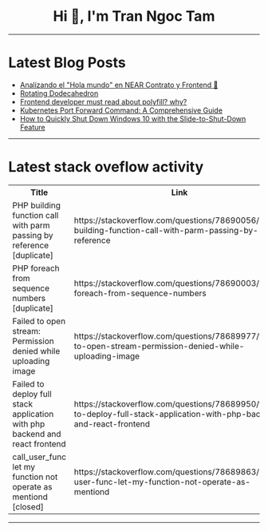 <h1 align="center">Hi 👋, I'm Tran Ngoc Tam</h1>

---

# Latest Blog Posts 
<!-- BLOG-POST-LIST:START -->
- [Analizando el &quot;Hola mundo&quot; en NEAR Contrato y Frontend 🤠](https://dev.to/sergiotechx/analizando-el-hola-mundo-en-near-contrato-y-frontend-1lpf)
- [Rotating Dodecahedron](https://dev.to/dan52242644dan/rotating-dodecahedron-k0i)
- [Frontend developer must read about polyfill? why?](https://dev.to/davidwilliam_/frontend-must-delete-polyfillwhy-52p1)
- [Kubernetes Port Forward Command: A Comprehensive Guide](https://dev.to/labex/kubernetes-port-forward-command-a-comprehensive-guide-33g1)
- [How to Quickly Shut Down Windows 10 with the Slide-to-Shut-Down Feature](https://dev.to/tahirdotdev/how-to-quickly-shut-down-windows-10-with-the-slide-to-shut-down-feature-4nfp)
<!-- BLOG-POST-LIST:END -->

---

# Latest stack oveflow activity
<table>
  <tr><th>Title</th><th>Link</th></tr>
  <!-- STACKOVERFLOW:START --><tr><td>PHP building function call with parm passing by reference [duplicate]</td><td>https://stackoverflow.com/questions/78690056/php-building-function-call-with-parm-passing-by-reference</td></tr><tr><td>PHP foreach from sequence numbers [duplicate]</td><td>https://stackoverflow.com/questions/78690003/php-foreach-from-sequence-numbers</td></tr><tr><td>Failed to open stream: Permission denied while uploading image</td><td>https://stackoverflow.com/questions/78689977/failed-to-open-stream-permission-denied-while-uploading-image</td></tr><tr><td>Failed to deploy full stack application with php backend and react frontend</td><td>https://stackoverflow.com/questions/78689950/failed-to-deploy-full-stack-application-with-php-backend-and-react-frontend</td></tr><tr><td>call_user_func let my function not operate as mentiond [closed]</td><td>https://stackoverflow.com/questions/78689863/call-user-func-let-my-function-not-operate-as-mentiond</td></tr><!-- STACKOVERFLOW:END -->
</table>

---


